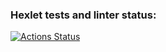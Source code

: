 ### Hexlet tests and linter status:
[![Actions Status](https://github.com/Semeikin-Kirill/python-project-83/actions/workflows/hexlet-check.yml/badge.svg)](https://github.com/Semeikin-Kirill/python-project-83/actions)